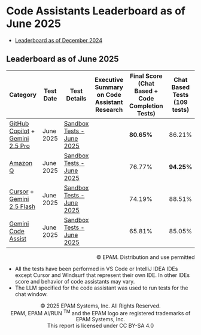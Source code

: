 # Code Assistants Leaderboard as of June 2025

- [Leaderboard as of December 2024](code-assistants.md)

## Leaderboard as of June 2025

| Category                                                                                                                                              | Test Date  | Test Details                                                                                      | Executive Summary on Code Assistant Research                                                                                                                                                                                                                        | Final Score (Chat Based + Code Completion Tests) | Chat Based Tests (109 tests) | Code Completion Tests (60 tests) |
|-------------------------------------------------------------------------------------------------------------------------------------------------------|------------|---------------------------------------------------------------------------------------------------|-----------------------------------------------------------------------------------------------------------------------------------------------------------------------------------------------------------------------------------|-------------------------------------|------------------------------|----------------------------------|
| [GitHub Copilot](https://github.com/features/copilot) + [Gemini 2.5 Pro](https://cloud.google.com/vertex-ai/generative-ai/docs/models/gemini/2-5-pro) | June 2025  | [Sandbox Tests - June 2025](reports/copilot/2025/copilot-gemini2.5Pro-sandbox-tests-june-2025.md) |  | **80.65%**                          | 86.21%                       | **73.53%**                       |
| [Amazon Q](https://aws.amazon.com/q/)                                                                                                       | June 2025  | [Sandbox Tests - June 2025](reports/amazon-q/2025/amazon-q-sandbox-tests-june-2025.md)            |  | 76.77%                              | **94.25%**                   | 54.41%                           |
| [Cursor](https://www.cursor.com/) + [Gemini 2.5 Flash](https://cloud.google.com/vertex-ai/generative-ai/docs/models/gemini/2-5-flash)                 | June 2025  | [Sandbox Tests - June 2025](reports/cursor/2025/cursor-gemini2.5Flash-sandbox-tests-june-2025.md) |  | 74.19%                              | 88.51%                       | 55.88%                           |
| [Gemini Code Assist](https://codeassist.google/)                                                                                                   | June 2025  | [Sandbox Tests - June 2025](reports/gemini/2025/gemini-sandbox-tests-june-2025.md)   |  | 65.81%                              | 85.05%                       | 41.18%                           |

<div style='text-align: right;'> © EPAM. Distribution and use permitted </div>

- All the tests have been performed in VS Code or IntelliJ IDEA IDEs except Cursor and Windsurf that represent their own IDE. In other IDEs score and behavior of code assistants may vary.
- The LLM specified for the code assistant was used to run tests for the chat window.

<p style="text-align: center;">    © 2025 EPAM Systems, Inc. All Rights Reserved.<br/>    EPAM, EPAM AI/RUN <sup>TM</sup> and the EPAM logo are registered trademarks of EPAM Systems, Inc.<br>    This report is licensed under CC BY-SA 4.0<br/></p>

